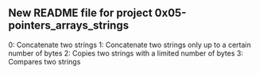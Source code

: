New README file for project 0x05-pointers_arrays_strings
---
0: Concatenate two strings
1: Concatenate two strings only up to a certain number of bytes
2: Copies two strings  with a limited number of bytes
3: Compares two strings